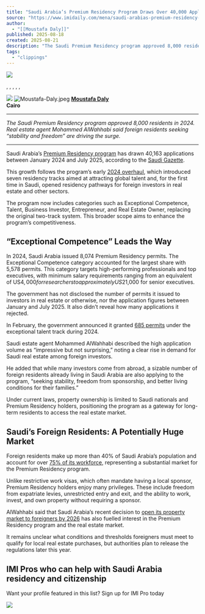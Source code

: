 ```yaml
---
title: "Saudi Arabia’s Premium Residency Program Draws Over 40,000 Applicants in 18 Months"
source: "https://www.imidaily.com/mena/saudi-arabias-premium-residency-program-draws-over-40000-applicants-in-18-months/"
author:
  - "[[Moustafa Daly]]"
published: 2025-08-18
created: 2025-08-21
description: "The Saudi Premium Residency program approved 8,000 residents in 2024. Real estate agent Mohammed AlWahhabi said foreign residents seeking \"stability and freedom\" are driving the surge."
tags:
  - "clippings"
---
```

![](https://www.imidaily.com/wp-content/uploads/2025/08/IMIdaily-Saudi-real-estate.png)

, , , , ,

![](https://www.imidaily.com/wp-content/uploads/2024/03/Moustafa-Daly.jpeg)
![Moustafa-Daly.jpeg](https://www.imidaily.com/wp-content/uploads/2024/03/Moustafa-Daly.jpeg)
**[Moustafa Daly  
](https://www.linkedin.com/in/moustafa-daly-91a63083/)Cairo**

---

*The Saudi Premium Residency program approved 8,000 residents in 2024. Real estate agent Mohammed AlWahhabi said foreign residents seeking “stability and freedom” are driving the surge.*

---

Saudi Arabia’s [Premium Residency program](https://www.imidaily.com/saudi-arabia-premium-residency-investor-visa/) has drawn 40,163 applications between January 2024 and July 2025, according to the [Saudi Gazette](https://saudigazette.com.sa/article/653969).

This growth follows the program’s early [2024 overhaul](https://www.imidaily.com/mena/saudi-arabia-launches-premium-residency-program-for-investors-entrepreneurs-and-talents/), which introduced seven residency tracks aimed at attracting global talent and, for the first time in Saudi, opened residency pathways for foreign investors in real estate and other sectors.

The program now includes categories such as Exceptional Competence, Talent, Business Investor, Entrepreneur, and Real Estate Owner, replacing the original two-track system. This broader scope aims to enhance the program’s competitiveness.

## “Exceptional Competence” Leads the Way

In 2024, Saudi Arabia issued 8,074 Premium Residency permits. The Exceptional Competence category accounted for the largest share with 5,578 permits. This category targets high-performing professionals and top executives, with minimum salary requirements ranging from an equivalent of US$4,000 for researchers to approximately US$21,000 for senior executives.

The government has not disclosed the number of permits it issued to investors in real estate or otherwise, nor the application figures between January and July 2025. It also didn’t reveal how many applications it rejected.

In February, the government announced it granted [685 permits](https://www.saudigazette.com.sa/article/649284/SAUDI-ARABIA/Over-680-exceptional-talents-and-researchers-in-technology-sector-obtain-Saudi-Premium-Residency) under the exceptional talent track during 2024.

Saudi estate agent Mohammed AlWahhabi described the high application volume as “impressive but not surprising,” noting a clear rise in demand for Saudi real estate among foreign investors.

He added that while many investors come from abroad, a sizable number of foreign residents already living in Saudi Arabia are also applying to the program, “seeking stability, freedom from sponsorship, and better living conditions for their families.”

Under current laws, property ownership is limited to Saudi nationals and Premium Residency holders, positioning the program as a gateway for long-term residents to access the real estate market.

## Saudi’s Foreign Residents: A Potentially Huge Market

Foreign residents make up more than 40% of Saudi Arabia’s population and account for over [75% of its workforce](https://www.argaam.com/en/article/articledetail/id/1765152), representing a substantial market for the Premium Residency program.

Unlike restrictive work visas, which often mandate having a local sponsor, Premium Residency holders enjoy many privileges. These include freedom from expatriate levies, unrestricted entry and exit, and the ability to work, invest, and own property without requiring a sponsor.

AlWahhabi said that Saudi Arabia’s recent decision to [open its property market to foreigners by 2026](https://www.imidaily.com/mena/saudi-arabia-to-end-ban-on-foreign-property-ownership/) has also fuelled interest in the Premium Residency program and the real estate market.

It remains unclear what conditions and thresholds foreigners must meet to qualify for local real estate purchases, but authorities plan to release the regulations later this year.

## IMI Pros who can help with Saudi Arabia residency and citizenship

Want your profile featured in this list? Sign up for IMI Pro today

![](https://pixel.wp.com/g.gif?v=ext&blog=217091550&post=108131&tz=0&srv=www.imidaily.com&hp=atomic&ac=3&amp=0&j=1%3A15.0-a.5&host=www.imidaily.com&ref=&rand=0.6323445818171024)